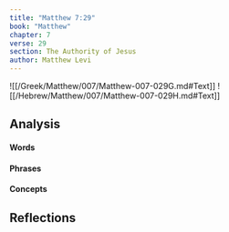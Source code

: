 ```yaml
---
title: "Matthew 7:29"
book: "Matthew"
chapter: 7
verse: 29
section: The Authority of Jesus
author: Matthew Levi
---
```

![[/Greek/Matthew/007/Matthew-007-029G.md#Text]]
![[/Hebrew/Matthew/007/Matthew-007-029H.md#Text]]

## Analysis

#### Words

#### Phrases

#### Concepts

## Reflections
